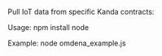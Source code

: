 Pull IoT data from specific Kanda contracts:

Usage:
npm install
node <your javascript file here>

Example:
node omdena_example.js
